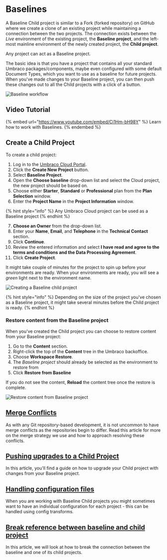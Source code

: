 # Baselines

A Baseline Child project is similar to a Fork (forked repository) on GitHub where we create a clone of an existing project while maintaining a connection between the two projects. The connection exists between the _Live_ environment of the existing project, the **Baseline project**, and the left-most mainline environment of the newly created project, the **Child project**.

Any project can act as a Baseline project.

The basic idea is that you have a project that contains all your standard Umbraco packages/components, maybe even configured with some default Document Types, which you want to use as a baseline for future projects. When you've made changes to your Baseline project, you can then push these changes out to all the Child projects with a click of a button.

![Baseline workflow](images/baseline-workflow.gif)

## Video Tutorial

{% embed url="https://www.youtube.com/embed/Ci1Hm-bH98Y" %}
Learn how to work with Baselines.
{% endembed %}

## Create a Child Project

To create a child project:

1. Log in to the [Umbraco Cloud Portal](https://www.s1.umbraco.io/projects).
2. Click the **Create New Project** button.
3. Select **Baseline Project**.
4. Open the **Choose baseline** drop-down list and select the Cloud project, the new project should be based on.
5. Choose either **Starter**, **Standard** or **Professional** plan from the **Plan Selection** window.
6. Enter the **Project Name** in the **Project Information** window.

{% hint style="info" %}
Any Umbraco Cloud project can be used as a Baseline project
{% endhint %}

7. **Choose an Owner** from the drop-down list.
8. Enter your **Name**, **Email**, and **Telephone** in the **Technical Contact** section.
9. Click **Continue**.
10. Review the entered information and select **I have read and agree to the terms and conditions and the Data Processing Agreement**.
11. Click **Create Project**.

It might take couple of minutes for the project to spin up before your environments are ready. When your environments are ready, you will see a _green_ light next to the environment name.

![Creating a Baseline child project](images/baseline-creation.gif)

{% hint style="info" %}
Depending on the size of the project you've chosen as a Baseline project, it might take several minutes before the Child project is ready.
{% endhint %}

### Restore content from the Baseline project

When you've created the Child project you can choose to restore content from your Baseline project:

1. Go to the **Content** section.
2. Right-click the top of the **Content** tree in the Umbraco backoffice.
3. Choose **Workspace Restore**.
4. The _Baseline project_ should already be selected as the environment to restore from
5. Click **Restore from Baseline**

If you do not see the content, **Reload** the content tree once the restore is complete.

![Restore content from Baseline project](images/RestoreFromBaseline\_v10.gif)

## [Merge Conflicts](baseline-merge-conflicts.md)

As with any Git repository-based development, it is not uncommon to have merge conflicts as the repositories begin to differ. Read this article for more on the merge strategy we use and how to approach resolving these conflicts.

## [Pushing upgrades to a Child Project](upgrading-child-projects.md)

In this article, you'll find a guide on how to upgrade your Child project with changes from your Baseline project.

## [Handling configuration files](configuration-files.md)

When you are working with Baseline Child projects you might sometimes want to have an individual configuration for each project - this can be handled using config transforms.

## [Break reference between baseline and child project](break-baseline.md)

In this article, we will look at how to break the connection between the baseline and one of its child projects.
